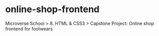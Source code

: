 # online-shop-frontend
Microverse School > 8. HTML &amp; CSS3 > Capstone Project: Online shop frontend for footwears
